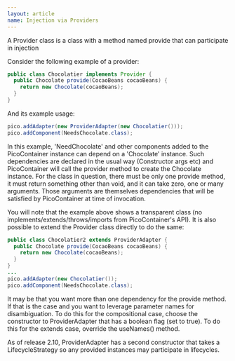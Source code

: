 ```yaml
---
layout: article
name: Injection via Providers
---
```


A Provider class is a class with a method named provide that can participate in injection

Consider the following example of a provider:

```java
public class Chocolatier implements Provider { 
  public Chocolate provide(CocaoBeans cocaoBeans) {  
    return new Chocolate(cocaoBeans);  
  } 
}
```

And its example usage:

```java
pico.addAdapter(new ProviderAdapter(new Chocolatier()));
pico.addComponent(NeedsChocolate.class);
```

In this example, 'NeedChocolate' and other components added to the PicoContainer instance can depend on a 'Chocolate' instance. Such dependencies are declared in the usual way (Constructor args etc) and PicoContainer will call the provider method to create the Chocolate instance. For the class in question, there must be only one provide method, it must return something other than void, and it can take zero, one or many arguments. Those arguments are themselves dependencies that will be satisfied by PicoContainer at time of invocation.

You will note that the example above shows a transparent class (no implements/extends/throws/imports from PicoContainer's API). It is also possible to extend the Provider class directly to do the same:

```java
public class Chocolatier2 extends ProviderAdapter { 
  public Chocolate provide(CocaoBeans cocaoBeans) { 
    return new Chocolate(cocaoBeans);
  } 
}
...
pico.addAdapter(new Chocolatier());
pico.addComponent(NeedsChocolate.class);
```

It may be that you want more than one dependency for the provide method. If that is the case and you want to leverage parameter names for disambiguation. To do this for the compositional case, choose the constructor to ProviderAdapter that has a boolean flag (set to true). To do this for the extends case, override the useNames() method.

<span class="callout">As of release 2.10, ProviderAdapter has a second constructor that takes a LifecycleStrategy so any provided instances may participate in lifecycles.</span>

